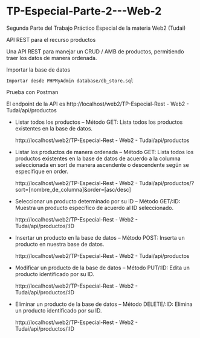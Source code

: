 # TP-Especial-Parte-2---Web-2

Segunda Parte del Trabajo Práctico Especial de la materia Web2 (Tudai)

API REST para el recurso productos

Una API REST para manejar un CRUD / AMB de productos, permitiendo traer los datos de manera ordenada.

Importar la base de datos

	Importar desde PHPMyAdmin database/db_store.sql

Prueba con Postman

El endpoint de la API es http://localhost/web2/TP-Especial-Rest - Web2 - Tudai/api/productos

-	Listar todos los productos – Método GET: Lista todos los productos existentes en la base de datos.
	
	http://localhost/web2/TP-Especial-Rest - Web2 - Tudai/api/productos

-	Listar los productos de manera ordenada – Método GET: Lista todos los productos existentes en la base de datos de acuerdo a la columna seleccionada en sort de manera ascendente o descendente según se especifique en order.

	http://localhost/web2/TP-Especial-Rest - Web2 - Tudai/api/productos/?sort=[nombre_de_columna]&order=[asc/desc]

-	Seleccionar un producto determinado por su ID – Método GET/:ID: Muestra un producto específico de acuerdo al ID seleccionado. 

	http://localhost/web2/TP-Especial-Rest - Web2 - Tudai/api/productos/:ID

-	Insertar un producto en la base de datos – Método POST: Inserta un producto en nuestra base de datos. 

	http://localhost/web2/TP-Especial-Rest - Web2 - Tudai/api/productos

-	Modificar un producto de la base de datos – Método PUT/:ID: Edita un producto identificado por su ID. 

	http://localhost/web2/TP-Especial-Rest - Web2 - Tudai/api/productos/:ID

-	Eliminar un producto de la base de datos – Método DELETE/:ID: Elimina un producto identificado por su ID. 

	http://localhost/web2/TP-Especial-Rest - Web2 - Tudai/api/productos/:ID
